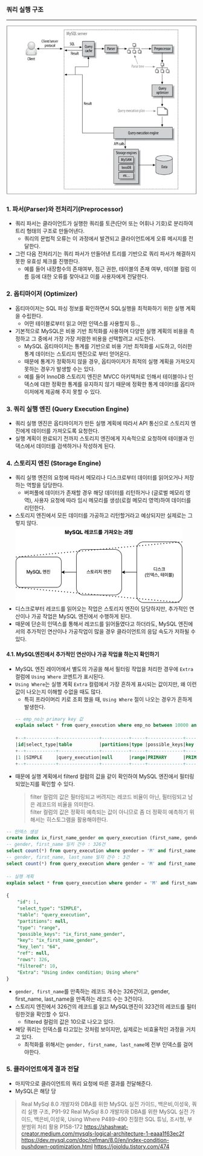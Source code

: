 
### 쿼리 실행 구조

---

![](./img/query_execution_structure.png)

### 1. 파서(Parser)와 전처리기(Preprocessor)

- 쿼리 파서는 클라이언트가 실행한 쿼리를 토큰(단어 또는 어휘나 기호)로 분리하여 트리 형태의 구조로 만들어낸다.
  - 쿼리의 문법적 오류는 이 과정에서 발견되고 클라이언트에게 오류 메시지를 전달한다.
- 그런 다음 전처리기는 쿼리 파서가 만들어낸 트리를 기반으로 쿼리 파서가 해결하지 못한 유효성 체크를 진행한다.
  - 예를 들어 내장함수의 존재여부, 점근 권한, 테이블의 존재 여부, 테이블 컬럼 이름 등에 대한 오류를 찾아내고 이를 사용자에게 전달한다.

### 2. 옵티마이저 (Optimizer)
- 옵티마이저는 SQL 파싱 정보를 확인하면서 SQL실행을 최적화하기 위한 실행 계획을 수립한다.
  - 어떤 테이블로부터 읽고 어떤 인덱스를 사용할지 등.., 
- 기본적으로 MySQL은 비용 기반 최적화를 사용하며 다양한 실행 계획의 비용을 측정하고 그 중에서 가장 가장 저렴한 비용을 선택할려고 시도한다.
  - MySQL 옵티마이저는 통계를 기반으로 비용 기반 최적화를 시도하고, 이러한 통계 데이터는 스토리지 엔진으로 부터 얻어온다.
  - 때문에 통계가 정확하지 않을 경우, 옵티마이저가 최적의 실행 계획을 가져오지 못하는 경우가 발생할 수는 있다.
  - 예를 들어 InnoDB 스토리지 엔진은 MVCC 아키텍처로 인해서 테이블이나 인덱스에 대한 정확한 통계를 유지하지 않기 때문에 정확한 통계 데이터를 옵티마이저에게 제공해 주지 못할 수 있다.

### 3. 쿼리 실행 엔진 (Query Execution Engine)
- 쿼리 실행 엔진은 옵티마이저가 만든 실행 계획에 따라서 API 통신으로 스토리지 엔진에게 데이터를 가져오도록 요청한다.
- 실행 계획이 완료되기 전까지 스토리지 엔진에게 지속적으로 요청하여 테이블과 인덱스에서 데이터를 검색하거나 작성하게 된다.

### 4. 스토리지 엔진 (Storage Engine)
- 쿼리 실행 엔진의 요청에 따라서 메모리나 디스크로부터 데이터를 읽어오거나 저장하는 역할을 담당한다.
  - 버퍼풀에 데이터가 존재할 경우 해당 데이터를 리턴하거나 (글로벌 메모리 영역), 사용자 요청에 따라 임시 메모리를 생성(로컬 메모리 영역)하여 데이터를 리턴한다.
- 스토리지 엔진에서 모든 데이터를 가공하고 리턴할거라고 예상되지만 실제로는 그렇지 않다.
![](./img/query_execution_select.png)
- 디스크로부터 레코드를 읽어오는 작업은 스토리지 엔진이 담당하지만, 추가적인 연산이나 가공 작업은 MySQL 엔진에서 수행하게 된다.
- 때문에 단순히 인덱스를 통해서 레코드를 읽어들였다고 하더라도, MySQL 엔진에서의 추가적인 연산이나 가공작업이 많을 경우 클라이언트의 응답 속도가 저하될 수 있다.

#### 4.1. MySQL엔진에서 추가적인 연산이나 가공 작업을 하는지 확인하기 
- MySQL 엔진 레이어에서 별도의 가공을 해서 필터링 작업을 처리한 경우에 `Extra` 컬럼에 `Using Where` 코멘트가 표시된다.
- `Using Where`는 실행 계획 `Extra` 컬럼에서 가장 흔하게 표시되는 값이지만, 왜 이런 값이 나오는지 이해할 수없을 때도 많다.
    - 특히 프라이머리 키로 조회 했을 때, `Using Where` 절이 나오는 경우가 흔하게 발생한다.
    ```sql
    -- emp_no는 primary key 값
    explain select * from query_execution where emp_no between 10000 and 10100;

    +--+-----------+---------------+----------+-----+-------------+-------+-------+----+----+--------+-----------+
    |id|select_type|table          |partitions|type |possible_keys|key    |key_len|ref |rows|filtered|Extra      |
    +--+-----------+---------------+----------+-----+-------------+-------+-------+----+----+--------+-----------+
    |1 |SIMPLE     |query_execution|null      |range|PRIMARY      |PRIMARY|4      |null|100 |100     |Using where|
    +--+-----------+---------------+----------+-----+-------------+-------+-------+----+----+--------+-----------+
    ```
- 때문에 실행 계획에서 filterd 컬럼의 값을 같이 확인하여 MySQL 엔진에서 필터링 되었는지를 확인할 수 있다.
  > filter 컬럼의 값은 필터링되고 버려지는 레코드 비율이 아닌, 필터링되고 남은 레코드의 비율을 의미한다. <br/>
  > filter 컬럼의 값은 정확히 예측되는 값이 아니므로 좀 더 정확히 예측하기 위해서는 히스토그램을 활용해야한다.


```sql
-- 인덱스 생성
create index ix_first_name_gender on query_execution (first_name, gender);
-- gender, first_name 일치 건수 : 326건
select count(*) from query_execution where gender = 'M' and first_name in ('Zvonko', 'Zongyan');
-- gender, first_name, last_name 일치 건수 : 3건
select count(*) from query_execution where gender = 'M' and first_name in ('Zvonko', 'Zongyan') and last_name = 'Spataro';

-- 실행 계획
explain select * from query_execution where gender = 'M' and first_name in ('Zvonko', 'Zongyan') and last_name = 'Spataro';

{
    "id": 1,
    "select_type": "SIMPLE",
    "table": "query_execution",
    "partitions": null,
    "type": "range",
    "possible_keys": "ix_first_name_gender",
    "key": "ix_first_name_gender",
    "key_len": "64",
    "ref": null,
    "rows": 326,
    "filtered": 10,
    "Extra": "Using index condition; Using where"
}
```

- `gender, first_name`를 만족하는 레코드 개수는 326건이고, gender, first_name, last_name을 만족하는 레코드 수는 3건이다.
- 스토리지 엔진에서 326건의 레코드를 읽고 MySQL엔진이 323건의 레코드를 필터링한것을 확인할 수 있다. 
  - filtered 컬럼의 값은 10으로 나오고 있다.
- 해당 쿼리는 인덱스를 타고있는 것처럼 보이지만, 실제로는 비효율적인 과정을 거치고 있다.
  - 최적화를 위해서는 `gender, first_name, last_name`에 전부 인덱스를 걸어야한다.

### 5. 클라이언트에게 결과 전달

- 마지막으로 클라이언트의 쿼리 요청에 따른 결과를 전달해준다.
- MySQL은 해당 당



> Real MySql 8.0 개발자와 DBA를 위한 MySQL 실전 가이드, 백은비,이성욱, 쿼리 실행 구조, P91-92
> Real MySql 8.0 개발자와 DBA를 위한 MySQL 실전 가이드, 백은비,이성욱, Using Where P489-490
> 친절한 SQL 튜닝, 조시형, 부분범위 처리 활용 P158-172
> https://shashwat-creator.medium.com/mysqls-logical-architecture-1-eaaa1f63ec2f
> https://dev.mysql.com/doc/refman/8.0/en/index-condition-pushdown-optimization.html
> https://jojoldu.tistory.com/474